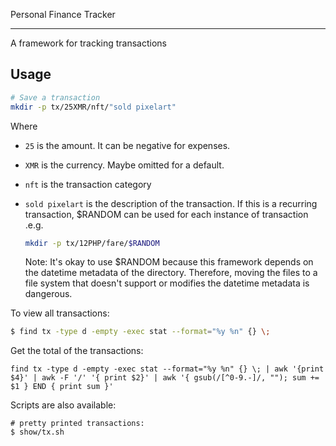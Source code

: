 Personal Finance Tracker

---

A framework for tracking transactions

## Usage

```sh
# Save a transaction
mkdir -p tx/25XMR/nft/"sold pixelart"
```
Where

- `25` is the amount. It can be negative for expenses.
- `XMR` is the currency. Maybe omitted for a default.
- `nft` is the transaction category 
- `sold pixelart` is the description of the transaction. 
    If this is a recurring transaction, $RANDOM can be used for each instance of transaction .e.g. 
    ```sh
    mkdir -p tx/12PHP/fare/$RANDOM
    ```

    Note: It's okay to use $RANDOM because this framework depends on the datetime metadata of the directory.
    Therefore, moving the files to a file system that doesn't support or modifies the datetime metadata is
    dangerous.

To view all transactions:

```sh
$ find tx -type d -empty -exec stat --format="%y %n" {} \;
```

Get the total of the transactions:

```
find tx -type d -empty -exec stat --format="%y %n" {} \; | awk '{print $4}' | awk -F '/' '{ print $2}' | awk '{ gsub(/[^0-9.-]/, ""); sum += $1 } END { print sum }'
```

Scripts are also available:

```
# pretty printed transactions:
$ show/tx.sh
```
